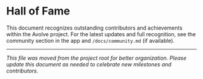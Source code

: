 # Hall of Fame

This document recognizes outstanding contributors and achievements within the Avolve project. For the latest updates and full recognition, see the community section in the app and `/docs/community.md` (if available).

---

*This file was moved from the project root for better organization. Please update this document as needed to celebrate new milestones and contributors.*
